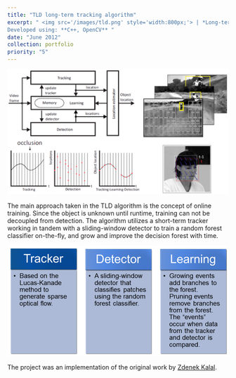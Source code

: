 ```yaml
---
title: "TLD long-term tracking algorithm"
excerpt: " <img src='/images/tld.png' style='width:800px;'> | *Long-term tracking of previously unknown objects in unconstrained environments.* <br> <br>
Developed using: **C++, OpenCV** "
date: "June 2012"
collection: portfolio
priority: "5"
---
```


<img src='/images/tld.png'>

The  main  approach  taken  in  the  TLD  algorithm  is  the  concept  of  online  training.  Since the object is unknown until runtime, training can not be decoupled from detection. The algorithm utilizes a short-term tracker working in tandem with a sliding-window detector to train a random forest classifier on-the-fly, and grow and improve the decision forest with time. 

<img src='/images/tld2.png'>


The project was an implementation of the original work by [Zdenek Kalal](http://kahlan.eps.surrey.ac.uk/featurespace/tld/).